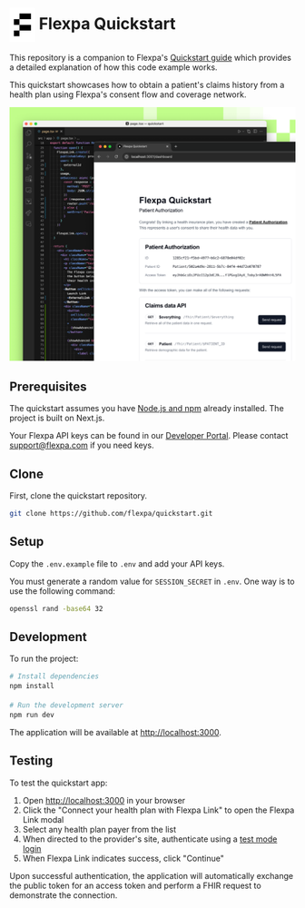 # <img src="./public/logo.png" height="60px" align="center" alt="Flexpa logo"> Flexpa Quickstart

This repository is a companion to Flexpa's [Quickstart guide](https://www.flexpa.com/docs/guides/quickstart) which provides a detailed explanation of how this code example works.

This quickstart showcases how to obtain a patient's claims history from a health plan using Flexpa's consent flow and coverage network.

![Flexpa quickstart app](/public/quickstart.png)

## Prerequisites

The quickstart assumes you have [Node.js and npm](https://docs.npmjs.com/downloading-and-installing-node-js-and-npm) already installed. The project is built on Next.js.

Your Flexpa API keys can be found in our [Developer Portal](https://portal.flexpa.com/). Please contact support@flexpa.com if you need keys.

## Clone

First, clone the quickstart repository.

```bash
git clone https://github.com/flexpa/quickstart.git
```

## Setup
Copy the `.env.example` file to `.env` and add your API keys.

You must generate a random value for `SESSION_SECRET` in `.env`. One way is to use the following command:

```bash
openssl rand -base64 32
```

## Development

To run the project:

```bash
# Install dependencies
npm install

# Run the development server
npm run dev
```

The application will be available at [http://localhost:3000](http://localhost:3000).

## Testing

To test the quickstart app: 

1. Open [http://localhost:3000](http://localhost:3000) in your browser
2. Click the "Connect your health plan with Flexpa Link" to open the Flexpa Link modal
3. Select any health plan payer from the list
4. When directed to the provider's site, authenticate using a [test mode login](https://www.flexpa.com/docs/getting-started/test-mode#test-mode-logins)
5. When Flexpa Link indicates success, click "Continue"

Upon successful authentication, the application will automatically exchange the public token for an access token and perform a FHIR request to demonstrate the connection.